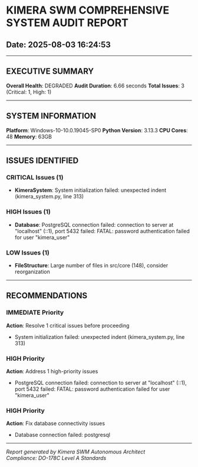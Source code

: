 # KIMERA SWM COMPREHENSIVE SYSTEM AUDIT REPORT
## Date: 2025-08-03 16:24:53

---

## EXECUTIVE SUMMARY

**Overall Health**: DEGRADED
**Audit Duration**: 6.66 seconds
**Total Issues**: 3 (Critical: 1, High: 1)

---

## SYSTEM INFORMATION

**Platform**: Windows-10-10.0.19045-SP0
**Python Version**: 3.13.3
**CPU Cores**: 48
**Memory**: 63GB

---

## ISSUES IDENTIFIED


### CRITICAL Issues (1)

- **KimeraSystem**: System initialization failed: unexpected indent (kimera_system.py, line 313)

### HIGH Issues (1)

- **Database**: PostgreSQL connection failed: connection to server at "localhost" (::1), port 5432 failed: FATAL:  password authentication failed for user "kimera_user"


### LOW Issues (1)

- **FileStructure**: Large number of files in src/core (148), consider reorganization

---

## RECOMMENDATIONS

### IMMEDIATE Priority
**Action**: Resolve 1 critical issues before proceeding

- System initialization failed: unexpected indent (kimera_system.py, line 313)

### HIGH Priority
**Action**: Address 1 high-priority issues

- PostgreSQL connection failed: connection to server at "localhost" (::1), port 5432 failed: FATAL:  password authentication failed for user "kimera_user"


### HIGH Priority
**Action**: Fix database connectivity issues

- Database connection failed: postgresql


---

*Report generated by Kimera SWM Autonomous Architect*  
*Compliance: DO-178C Level A Standards*